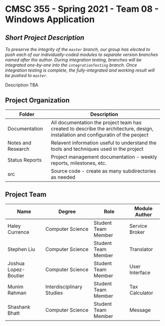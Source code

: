 # CMSC 355 - Spring 2021 - Team 08 - Windows Application
## *Short Project Description*

_*To preserve the integrity of the ```master``` branch, our group has elected to push each of our individually-coded modules to separate version branches named after the author. During integration testing, branches will be integrated one-by-one into the ```integrationTesting``` branch. Once integration testing is complete, the fully-integrated and working result will be pushed to ```master```.*_

Description TBA

## Project Organization
| Folder | Description |
|---|---|
| Documentation |  All documentation the project team has created to describe the architecture, design, installation and configuratin of the peoject |
| Notes and Research | Relavent information useful to understand the tools and techniques used in the project |
| Status Reports | Project management documentation - weekly reports, milestones, etc. |
| src | Source code - create as many subdirectories as needed |


## Project Team
| Name | Degree | Role | Module Author |
| --- | --- | --- | --- |
| Haley Currence | Computer Science | Student Team Member | Service Broker | 
| Stephen Liu | Computer Science | Student Team Member | Translator |
| Joshua Lopez-Boutier | Computer Science | Student Team Member | User Interface |
| Munim Rahman | Interdisciplinary Studies | Student Team Member | Tax Calculator |
| Shashank Bhatt | Computer Science | Student Team Member | Message |
